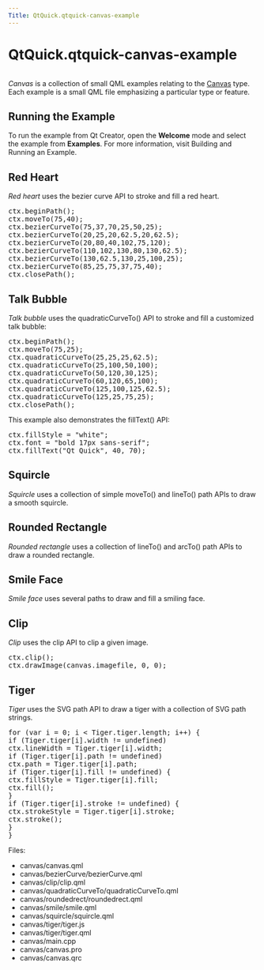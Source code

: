 ```yaml
---
Title: QtQuick.qtquick-canvas-example
---
```


# QtQuick.qtquick-canvas-example

<span class="subtitle"></span>
<!-- $$$canvas-description -->
<p class="centerAlign"><img src="../../../../media/qml-canvas-example.png" alt="" /></p><p><i>Canvas</i> is a collection of small QML examples relating to the <a href="QtQuick.Canvas.md">Canvas</a> type. Each example is a small QML file emphasizing a particular type or feature.</p>
<h2 id="running-the-example">Running the Example</h2>
<p>To run the example from Qt Creator, open the <b>Welcome</b> mode and select the example from <b>Examples</b>. For more information, visit Building and Running an Example.</p>
<h2 id="red-heart">Red Heart</h2>
<p><i>Red heart</i> uses the bezier curve API to stroke and fill a red heart.</p>
<pre class="qml"><span class="name">ctx</span>.<span class="name">beginPath</span>();
<span class="name">ctx</span>.<span class="name">moveTo</span>(<span class="number">75</span>,<span class="number">40</span>);
<span class="name">ctx</span>.<span class="name">bezierCurveTo</span>(<span class="number">75</span>,<span class="number">37</span>,<span class="number">70</span>,<span class="number">25</span>,<span class="number">50</span>,<span class="number">25</span>);
<span class="name">ctx</span>.<span class="name">bezierCurveTo</span>(<span class="number">20</span>,<span class="number">25</span>,<span class="number">20</span>,<span class="number">62.5</span>,<span class="number">20</span>,<span class="number">62.5</span>);
<span class="name">ctx</span>.<span class="name">bezierCurveTo</span>(<span class="number">20</span>,<span class="number">80</span>,<span class="number">40</span>,<span class="number">102</span>,<span class="number">75</span>,<span class="number">120</span>);
<span class="name">ctx</span>.<span class="name">bezierCurveTo</span>(<span class="number">110</span>,<span class="number">102</span>,<span class="number">130</span>,<span class="number">80</span>,<span class="number">130</span>,<span class="number">62.5</span>);
<span class="name">ctx</span>.<span class="name">bezierCurveTo</span>(<span class="number">130</span>,<span class="number">62.5</span>,<span class="number">130</span>,<span class="number">25</span>,<span class="number">100</span>,<span class="number">25</span>);
<span class="name">ctx</span>.<span class="name">bezierCurveTo</span>(<span class="number">85</span>,<span class="number">25</span>,<span class="number">75</span>,<span class="number">37</span>,<span class="number">75</span>,<span class="number">40</span>);
<span class="name">ctx</span>.<span class="name">closePath</span>();</pre>
<h2 id="talk-bubble">Talk Bubble</h2>
<p><i>Talk bubble</i> uses the quadraticCurveTo() API to stroke and fill a customized talk bubble:</p>
<pre class="qml"><span class="name">ctx</span>.<span class="name">beginPath</span>();
<span class="name">ctx</span>.<span class="name">moveTo</span>(<span class="number">75</span>,<span class="number">25</span>);
<span class="name">ctx</span>.<span class="name">quadraticCurveTo</span>(<span class="number">25</span>,<span class="number">25</span>,<span class="number">25</span>,<span class="number">62.5</span>);
<span class="name">ctx</span>.<span class="name">quadraticCurveTo</span>(<span class="number">25</span>,<span class="number">100</span>,<span class="number">50</span>,<span class="number">100</span>);
<span class="name">ctx</span>.<span class="name">quadraticCurveTo</span>(<span class="number">50</span>,<span class="number">120</span>,<span class="number">30</span>,<span class="number">125</span>);
<span class="name">ctx</span>.<span class="name">quadraticCurveTo</span>(<span class="number">60</span>,<span class="number">120</span>,<span class="number">65</span>,<span class="number">100</span>);
<span class="name">ctx</span>.<span class="name">quadraticCurveTo</span>(<span class="number">125</span>,<span class="number">100</span>,<span class="number">125</span>,<span class="number">62.5</span>);
<span class="name">ctx</span>.<span class="name">quadraticCurveTo</span>(<span class="number">125</span>,<span class="number">25</span>,<span class="number">75</span>,<span class="number">25</span>);
<span class="name">ctx</span>.<span class="name">closePath</span>();</pre>
<p>This example also demonstrates the fillText() API:</p>
<pre class="qml"><span class="name">ctx</span>.<span class="name">fillStyle</span> <span class="operator">=</span> <span class="string">&quot;white&quot;</span>;
<span class="name">ctx</span>.<span class="name">font</span> <span class="operator">=</span> <span class="string">&quot;bold 17px sans-serif&quot;</span>;
<span class="name">ctx</span>.<span class="name">fillText</span>(<span class="string">&quot;Qt Quick&quot;</span>, <span class="number">40</span>, <span class="number">70</span>);</pre>
<h2 id="squircle">Squircle</h2>
<p><i>Squircle</i> uses a collection of simple moveTo() and lineTo() path APIs to draw a smooth squircle.</p>
<h2 id="rounded-rectangle">Rounded Rectangle</h2>
<p><i>Rounded rectangle</i> uses a collection of lineTo() and arcTo() path APIs to draw a rounded rectangle.</p>
<h2 id="smile-face">Smile Face</h2>
<p><i>Smile face</i> uses several paths to draw and fill a smiling face.</p>
<h2 id="clip">Clip</h2>
<p><i>Clip</i> uses the clip API to clip a given image.</p>
<pre class="qml"><span class="name">ctx</span>.<span class="name">clip</span>();
<span class="name">ctx</span>.<span class="name">drawImage</span>(<span class="name">canvas</span>.<span class="name">imagefile</span>, <span class="number">0</span>, <span class="number">0</span>);</pre>
<h2 id="tiger">Tiger</h2>
<p><i>Tiger</i> uses the SVG path API to draw a tiger with a collection of SVG path strings.</p>
<pre class="qml"><span class="keyword">for</span> (<span class="keyword">var</span> <span class="name">i</span> = <span class="number">0</span>; <span class="name">i</span> <span class="operator">&lt;</span> <span class="name">Tiger</span>.<span class="name">tiger</span>.<span class="name">length</span>; i++) {
<span class="keyword">if</span> (<span class="name">Tiger</span>.<span class="name">tiger</span>[<span class="name">i</span>].<span class="name">width</span> <span class="operator">!=</span> <span class="name">undefined</span>)
<span class="name">ctx</span>.<span class="name">lineWidth</span> <span class="operator">=</span> <span class="name">Tiger</span>.<span class="name">tiger</span>[<span class="name">i</span>].<span class="name">width</span>;
<span class="keyword">if</span> (<span class="name">Tiger</span>.<span class="name">tiger</span>[<span class="name">i</span>].<span class="name">path</span> <span class="operator">!=</span> <span class="name">undefined</span>)
<span class="name">ctx</span>.<span class="name">path</span> <span class="operator">=</span> <span class="name">Tiger</span>.<span class="name">tiger</span>[<span class="name">i</span>].<span class="name">path</span>;
<span class="keyword">if</span> (<span class="name">Tiger</span>.<span class="name">tiger</span>[<span class="name">i</span>].<span class="name">fill</span> <span class="operator">!=</span> <span class="name">undefined</span>) {
<span class="name">ctx</span>.<span class="name">fillStyle</span> <span class="operator">=</span> <span class="name">Tiger</span>.<span class="name">tiger</span>[<span class="name">i</span>].<span class="name">fill</span>;
<span class="name">ctx</span>.<span class="name">fill</span>();
}
<span class="keyword">if</span> (<span class="name">Tiger</span>.<span class="name">tiger</span>[<span class="name">i</span>].<span class="name">stroke</span> <span class="operator">!=</span> <span class="name">undefined</span>) {
<span class="name">ctx</span>.<span class="name">strokeStyle</span> <span class="operator">=</span> <span class="name">Tiger</span>.<span class="name">tiger</span>[<span class="name">i</span>].<span class="name">stroke</span>;
<span class="name">ctx</span>.<span class="name">stroke</span>();
}
}</pre>
<p>Files:</p>
<ul>
<li>canvas/canvas.qml</li>
<li>canvas/bezierCurve/bezierCurve.qml</li>
<li>canvas/clip/clip.qml</li>
<li>canvas/quadraticCurveTo/quadraticCurveTo.qml</li>
<li>canvas/roundedrect/roundedrect.qml</li>
<li>canvas/smile/smile.qml</li>
<li>canvas/squircle/squircle.qml</li>
<li>canvas/tiger/tiger.js</li>
<li>canvas/tiger/tiger.qml</li>
<li>canvas/main.cpp</li>
<li>canvas/canvas.pro</li>
<li>canvas/canvas.qrc</li>
</ul>
<!-- @@@canvas -->
